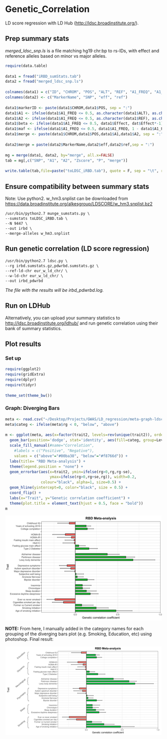 # Genetic_Correlation
LD score regression with LD Hub (http://ldsc.broadinstitute.org/).  

## Prep summary stats
*merged_ldsc_snp.ls* is a file matching hg19 chr:bp to rs-IDs, with effect and reference alleles based on minor vs major alleles. 

```R
require(data.table)

data1 = fread("iRBD_sumStats.tab")
data2 = fread("merged_ldsc_snp.ls")

colnames(data1) = c("ID", "CHROM", "POS", "ALT", "REF", "A1_FREQ", "A1_CASE_FREQ", "A1_CTRL_FREQ", "Zscore", "Effect", "SE", "P")
colnames(data2) <- c("MarkerName", "SNP", "eff", "ref")

data1$markerID <- paste(data1$CHROM,data1$POS, sep = ":")
data1$A1 <- ifelse(data1$A1_FREQ <= 0.5, as.character(data1$ALT), as.character(data1$REF))
data1$A2 <- ifelse(data1$A1_FREQ <= 0.5, as.character(data1$REF), as.character(data1$ALT))
data1$beta <- ifelse(data1$A1_FREQ <= 0.5, data1$Effect, dat$Effect*-1)
data1$maf <- ifelse(data1$A1_FREQ <= 0.5, data1$A1_FREQ, 1 - data1$A1_FREQ)
data1$merge <- paste(data1$CHROM,data1$POS,data1$A1,data1$A2, sep = ":")

data2$merge = paste(data2$MarkerName,data2$eff,data2$ref,sep = ":")

mg = merge(data1, data2, by="merge", all.x=FALSE)
tab = mg[,c("SNP", "A1", "A2", "Zscore", "P", "merge")]

write.table(tab,file=paste("toLDSC_iRBD.tab"), quote = F, sep = "\t", row.names = F)
````
## Ensure compatibility between summary stats
Note: Use python2.
w_hm3.snplist can be downloaded from https://data.broadinstitute.org/alkesgroup/LDSCORE/w_hm3.snplist.bz2

````
/usr/bin/python2.7 munge_sumstats.py \
--sumstats toLDSC_iRBD.tab \
--N 9447 \
--out irbd \
--merge-alleles w_hm3.snplist

````

## Run genetic correlation (LD score regression)
````
/usr/bin/python2.7 ldsc.py \
--rg irbd.sumstats.gz,pdwrbd.sumstats.gz \
--ref-ld-chr eur_w_ld_chr/ \
--w-ld-chr eur_w_ld_chr/ \
--out irbd_pdwrbd
````

*The file with the results will be irbd_pdwrbd.log.* 

## Run on LDHub
Alternatively, you can upload your summary statistics to http://ldsc.broadinstitute.org/ldhub/ and run genetic correlation using their bank of summary statistics. 

## Plot results 
### Set up
```R
require(ggplot2)
require(gridExtra)
require(dplyr)
require(tidyr)

theme_set(theme_bw())
```
### Graph: Diverging Bars

```R
meta <- read.csv("~/Desktop/Projects/GWAS/LD_regression/meta-graph-ldsc.csv", header=T)
meta$categ <- ifelse(meta$rg < 0, "below", "above")

m <- ggplot(meta, aes(x=factor(trait2, levels=rev(unique(trait2)), ordered=TRUE), y=rg, label=rg)) + 
  geom_bar(position='dodge', stat='identity', aes(fill=categ, group=Level), width=.6, color = "black") +
  scale_fill_manual(#name="Correlation", 
    #labels = c("Positive", "Negative"), 
    values = c("above"="#00ba38", "below"="#f8766d")) + 
  labs(title= "RBD Meta-analysis") + 
  theme(legend.position = "none") +
  geom_errorbar(aes(x=trait2, ymin=ifelse(rg>0,rg,rg-se), 
                    ymax=ifelse(rg>0,rg+se,rg)), width=0.2, 
                colour="black", alpha=1, size=0.5) +
  geom_hline(yintercept=0, color="black", size = 0.5) +
  coord_flip() +
  labs(x="Trait", y="Genetic correlation coefficient") + 
  theme(plot.title = element_text(hjust = 0.5, face = "bold"))  
m

```
![meta diverging bars](rbdmeta-correlations.png)

**NOTE:** From here, I manually added in the category names for each grouping of the diverging bars plot (e.g. Smoking, Education, etc) using photoshop. Final result:

![meta diverging bars photoshop](Figure_6A.jpg)
